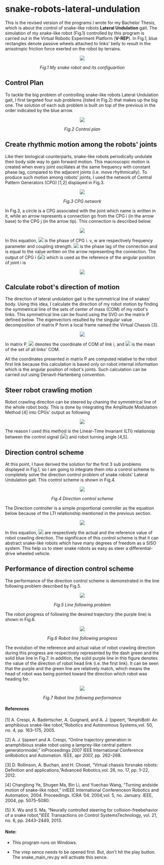 # snake-robots-lateral-undulation
This is the revised version of the programs I wrote for my Bachelor Thesis, which is about the control of snake-like robots **Lateral Undulation** gait. The simulation of my snake-like robot (Fig.1) controlled by this program is carried out in the Virtual Robotic Experiment Platform (**V-REP**). In Fig.1, blue rectangles denote passive wheels attached to links' belly to result in the anisotropic friction force exerted on the robot by terrains. 
<p align="center"> 
  <img src="https://i.imgur.com/zfdpEDk.png?1">
</p>
<p align="center">
  <em> Fig.1 My snake robot and its configuartion </em>
</p>

## Control Plan
To tackle the big problem of controlling snake-like robots Lateral Undulation gait, I first targeted four sub problems (listed in Fig.2) that makes up the big one. The solution of each sub problem is built on top of the previous in the order indicated by the blue arrow.
<p align="center"> 
  <img src="https://i.imgur.com/lMHTkZ0.png?1">
</p>
<p align="center">
  <em> Fig.2 Control plan </em>
</p>

## Create rhythmic motion among the robots' joints
Like their biological counterparts, snake-like robots periodically undulate their body side way to gain forward motion. This macroscopic motion is created when every joint oscillates at the same frequency with constant phase lag, compared to the adjacent joints (i.e. move rhythmically). To produce such motion among robots' joints, I used the network of Central Pattern Generators (CPG) [1,2] displayed in Fig.3.
<p align="center"> 
  <img src="https://i.imgur.com/RAeiYH6.png?3">
</p>
<p align="center">
  <em> Fig.3 CPG network </em>
</p>
In Fig.3, a circle is a CPG associated with the joint which name is written in it, while an arrow represents a connection go from the CPG i (in the arrow base) to the CPG j (in the arrow tip). This connection is described below.
<p align="center"> 
  <img src="https://latex.codecogs.com/gif.latex?\dot{\theta_{j}}&space;=&space;2\pi&space;v&space;&plus;&space;w&space;\sin(\theta_i&space;-&space;\theta_j&space;-\xi)">
</p>
<p>In this equation, <img src="https://latex.codecogs.com/gif.latex?\theta_i"> is the phase of CPG i. v, w are respectively frequency parameter and coupling strength. <img src="https://latex.codecogs.com/gif.latex?\xi"> is the phase lag of the connection and is equal to the value written on the arrow representing the connection. The output of CPG i (<img src="https://latex.codecogs.com/gif.latex?\phi_i">) which is used as the reference of the angular position of joint i is</p>
<p align="center">
  <img src="https://latex.codecogs.com/gif.latex?\phi_i&space;=&space;A&space;\sin(\theta_i)">
</p>

## Calculate robot's direction of motion
The direction of lateral undulation gait is the symmetrical line of snakes' body. Using this idea, I calculate the direction of my robot motion by finding the symmetrical line of the sets of center of mass (COM) of my robot's links. This symmetrical line can be found using the SVD on the matrix P defined below. The eigenvectors resulted by the singular value decomposition of matrix P form a local frame named the Virtual Chassis [3].
<p align="center"> 
  <img src="https://latex.codecogs.com/gif.latex?P&space;=&space;\begin{bmatrix}&space;x_1&space;-&space;\overline{x}&space;&&space;y_1&space;-&space;\overline{y}&space;\\&space;x_2&space;-&space;\overline{x}&space;&&space;y_2&space;-&space;\overline{y}&space;\\&space;\vdots&space;&&space;\vdots&space;\\&space;x_{N&plus;1}&space;-&space;\overline{x}&space;&&space;y_{N&plus;1}&space;-&space;\overline{y}&space;\\&space;\end{bmatrix}">
</p>
<p>
  In matrix P, <img src="https://latex.codecogs.com/gif.latex?(x_i,&space;y_i)"> denotes the coordinate of COM of link i, and <img src="https://latex.codecogs.com/gif.latex?(\overline{x},&space;\overline{y})"> is the mean of the set of all links' COM.</p>
All the coordinates presented in matrix P are computed relative to the robot first link because this calculation is based only on robot internal information which is the angular position of robot's joints. Such calculation can be carried out using Denavit-Hartenberg convention. 

## Steer robot crawling motion
Robot crawling direciton can be steered by chaning the symmetrical line of the whole robot body. This is done by integrating the Amplitude Modulation Method [4] into CPGs' output as following
<p align="center">
  <img src="https://latex.codecogs.com/gif.latex?\phi_i&space;=&space;A&space;\[1&space;&plus;&space;\Delta&space;Asign(\sin(\theta_i))]\sin(\theta_i)">
</p>
<p>The reason I used this method is the Linear-Time Invariant (LTI) relationsip between the control signal (<img src="https://latex.codecogs.com/gif.latex?\Delta&space;A">) and robot turning angle [4,5]. </p>

## Direction control scheme
At this point, I have derived the solution for the first 3 sub problems displayed in Fig.1, so I am going to integrate them into a control scheme to completely solve the direction control problem of snake robots' Lateral Undulation gait. This control scheme is shown in Fig.4.
<p align="center"> 
  <img src="https://i.imgur.com/9vSG9R5.png?1">
</p>
<p align="center">
  <em> Fig.4 Direction control scheme </em>
</p>
The Direction controller is a simple proportional controller as the equation below because of the LTI relationship mentioned in the previous section.
<p align="center">
  <img src="https://latex.codecogs.com/gif.latex?\Delta&space;A&space;=&space;K_P&space;\(\gamma_{VC}&space;-&space;\gamma_{ref}&space;\)">
</p>
<p>
  In this equation, <img src="https://latex.codecogs.com/gif.latex?\gamma_{VC},\gamma_{ref}"> are respectively the actual and the reference value of robot crawling direction. The significace of this control scheme is that it can abstract snake-like robots which have many degrees of freedom as a SISO system. This help us to steer snake robots as easy as steer a differential-drive wheeled vehicle.
</p>

## Performance of direction control scheme
The performance of the direction control scheme is demonstrated in the line following problem described by Fig.5.
<p align="center">
  <img src="https://i.imgur.com/qdFp6SP.png?3">
</p>
<p align="center">
  <em> Fig.5 Line following problem </em>
</p>
The robot progress of following the desired trajectory (the purple line) is shown in Fig.6.
<p align="center">
  <img src="https://i.imgur.com/swegPkW.png?1">
</p>
<p align="center">
  <em> Fig.6 Robot line following progress </em>
</p>
The evolution of the reference and actual value of robot crawling direction during this progress are respectively represented by the dash green and the solid blue line in Fig.7. In addition, the solid purple line in this figure denotes the value of the direction of robot head link (i.e. the first link). It can be seen that the purple and the green line are relatively match, which means the head of robot was being pointed toward the direction which robot was heading for. 
<p align="center">
  <img src="https://i.imgur.com/no2Hqj1.png?1">
</p>
<p align="center">
  <em> Fig.7 Robot line following performance </em>
</p>
  

#### References
[1] A. Crespi, A. Badertscher, A. Guignard, and A. J. Ijspeert, “AmphiBotI: An amphibious snake-like robot,”Robotics and Autonomous Systems,vol. 50, no. 4, pp. 163–175, 2005.

[2] A. J. Ijspeert and A. Crespi, “Online trajectory generation in anamphibious snake robot using a lamprey-like central pattern generatormodel,” inProceedings 2007 IEEE International Conference onRobotics and Automation. IEEE, apr 2007, pp. 262–268. 

[3] D. Rollinson, A. Buchan, and H. Choset, “Virtual chassis forsnake robots: Definition and applications,”Advanced Robotics,vol. 26, no. 17, pp. 1–22, 2012.

[4] Changlong Ye, Shugen Ma, Bin Li, and Yuechao Wang, “Turning andside motion of snake-like robot,” inIEEE International Conferenceon Robotics and Automation, 2004. Proceedings. ICRA ’04. 2004,vol. 5, no. January. IEEE, 2004, pp. 5075–5080. 

[5] X. Wu and S. Ma, “Neurally controlled steering for collision-freebehavior of a snake robot,”IEEE Transactions on Control SystemsTechnology, vol. 21, no. 6, pp. 2443–2449, 2013.

#### Note:

* This program runs on Windows.

* The vrep sence needs to be opened first. But, don't hit the play button. The snake_main_rev.py will activate this sence.
